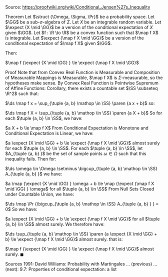 # 

Source: https://proofwiki.org/wiki/Conditional_Jensen%27s_Inequality

Theorem
Let $\struct {\Omega, \Sigma, \Pr}$ be a probability space.
Let $\GG$ be a sub-$\sigma$-algebra of $\Sigma$. 
Let $X$ be an integrable random variable.
Let $\expect {X \mid \GG}$ be a version of the conditional expectation of $X$ given $\GG$.
Let $f : \R \to \R$ be a convex function such that $\map f X$ is integrable.
Let $\expect {\map f X \mid \GG}$ be a version of the conditional expectation of $\map f X$ given $\GG$.

Then: 

$\map f {\expect {X \mid \GG} } \le \expect {\map f X \mid \GG}$


Proof
Note that from Convex Real Function is Measurable and Composition of Measurable Mappings is Measurable, $\map f X$ is $\Sigma$-measurable, so the hypotheses make sense. 
By Convex Real Function is Pointwise Supremum of Affine Functions: Corollary, there exists a countable set $\SS \subseteq \R^2$ such that: 

$\ds \map f x = \sup_{\tuple {a, b} \mathop \in \SS} \paren {a x + b}$
so: 

$\ds \map f X = \sup_{\tuple {a, b} \mathop \in \SS} \paren {a X + b}$
So for each $\tuple {a, b} \in \SS$, we have: 

$a X + b \le \map f X$
From Conditional Expectation is Monotone and Conditional Expectation is Linear, we have: 

$a \expect {X \mid \GG} + b \le \expect {\map f X \mid \GG}$ almost surely
for each $\tuple {a, b} \in \SS$. 
For each $\tuple {a, b} \in \SS$, let $A_{\tuple {a, b} }$ be the set of sample points $\omega \in \Omega$ such that this inequality fails.
Then for:

$\ds \omega \in \Omega \setminus \bigcup_{\tuple {a, b} \mathop \in \SS} A_{\tuple {a, b} }$
we have: 

$a \map {\expect {X \mid \GG} } \omega + b \le \map {\expect {\map f X \mid \GG} } \omega$ for all $\tuple {a, b} \in \SS$
From Null Sets Closed under Countable Union, we have: 

$\ds \map \Pr {\bigcup_{\tuple {a, b} \mathop \in \SS} A_{\tuple {a, b} } } = 0$
So we have: 

$a \expect {X \mid \GG} + b \le \expect {\map f X \mid \GG}$ for all $\tuple {a, b} \in \SS$ almost surely.
We therefore have: 

$\ds \sup_{\tuple {a, b} \mathop \in \SS} \paren {a \expect {X \mid \GG} + b} \le \expect {\map f X \mid \GG}$ almost surely.
that is: 

$\map f {\expect {X \mid \GG} } \le \expect {\map f X \mid \GG}$ almost surely.
$\blacksquare$


Sources
1991: David Williams: Probability with Martingales ... (previous) ... (next): $9.7$: Properties of conditional expectation: a list




